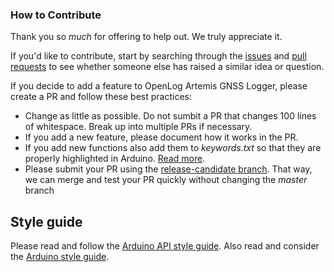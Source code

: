 ### How to Contribute

Thank you so *much* for offering to help out. We truly appreciate it.

If you'd like to contribute, start by searching through the [issues](https://github.com/sparkfun/OpenLog_Artemis_GNSS_Logger/issues) and [pull requests](https://github.com/sparkfun/OpenLog_Artemis_GNSS_Logger/pulls) to see whether someone else has raised a similar idea or question.

If you decide to add a feature to OpenLog Artemis GNSS Logger, please create a PR and follow these best practices:

* Change as little as possible. Do not sumbit a PR that changes 100 lines of whitespace. Break up into multiple PRs if necessary.
* If you add a new feature, please document how it works in the PR.
* If you add new functions also add them to _keywords.txt_ so that they are properly highlighted in Arduino. [Read more](https://www.arduino.cc/en/Hacking/libraryTutorial).
* Please submit your PR using the [release-candidate branch](https://github.com/sparkfun/OpenLog_Artemis_GNSS_Logger/tree/release-candidate). That way, we can merge and test your PR quickly without changing the _master_ branch

## Style guide

Please read and follow the [Arduino API style guide](https://www.arduino.cc/en/Reference/APIStyleGuide). Also read and consider the [Arduino style guide](https://www.arduino.cc/en/Reference/StyleGuide).
